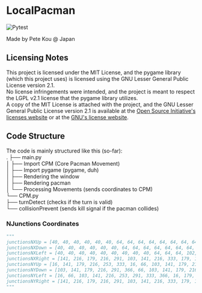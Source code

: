 # LocalPacman

![Pytest](https://github.com/cocoazawa/localPacman/actions/workflows/python-app.yml/badge.svg)  

Made by Pete Kou @ Japan  

## Licensing Notes

This project is licensed under the MIT License, and the pygame library (which this project uses) is licensed using the GNU Lesser General Public License version 2.1.  
No license infringements were intended, and the project is meant to respect the LGPL v2.1 license that the pygame library utilizes.  
A copy of the MIT License is attached with the project, and the GNU Lesser General Public License version 2.1 is available at the [Open Source Initiative's licenses website](https://opensource.org/license/lgpl-2-1/) or at the [GNU's license website](https://www.gnu.org/licenses/old-licenses/lgpl-2.1.en.html#SEC1).  

## Code Structure

The code is mainly structured like this (so-far):  
.
├── main.py  
│   ├── Import CPM (Core Pacman Movement)  
│   ├── Import pygame (pygame, duh)  
│   ├── Rendering the window  
│   ├── Rendering pacman  
│   └── Processing Movements (sends coordinates to CPM)  
└── CPM.py  
    ├── turnDetect (checks if the turn is valid)  
    └── collisionPrevent (sends kill signal if the pacman collides)  


### NJunctions Coordinates

```python
"""
junctionsNXUp = [40, 40, 40, 40, 40, 40, 64, 64, 64, 64, 64, 64, 64, 64, 64, 102, 102, 139, 139, 139, 139, 139, 176, 176, 176, 176, 176, 176, 179, 179, 179, 179, 179, 179, 220, 220, 220, 220, 220, 220, 222, 222, 222, 222, 222, 222, 222, 259, 259, 259, 259, 259, 297, 334, 334, 334, 334, 334, 334, 334, 334, 334, 361, 361, 361, 361, 361, 361]
junctionsNXDown = [40, 40, 40, 40, 40, 40, 64, 64, 64, 64, 64, 64, 64, 64, 102, 102, 139, 139, 139, 139, 139, 176, 176, 176, 176, 176, 176, 179, 179, 179, 179, 179, 179, 220, 220, 220, 220, 220, 220, 222, 222, 222, 222, 222, 222, 259, 259, 259, 259, 297, 297, 334, 334, 334, 334, 334, 334, 334, 334, 334, 361, 361, 361, 361, 361, 361]
junctionsNXLeft = [40, 40, 40, 40, 40, 40, 40, 40, 40, 64, 64, 64, 102, 102, 102, 139, 139, 139, 139, 176, 179, 220, 220, 220, 220, 220, 222, 222, 222, 222, 259, 297, 297, 297, 297, 334, 334, 334, 361, 361]
junctionsNXRight = [141, 216, 179, 216, 291, 103, 141, 216, 333, 179, 16, 103, 179, 253, 333, 16, 103, 179, 253, 333, 179, 179, 103, 141, 216, 333, 141, 216, 291, 141, 216, 16, 66, 103, 141, 216, 253, 291, 333, 366]
junctionsNYUp = [16, 141, 179, 216, 253, 333, 16, 66, 103, 141, 179, 216, 253, 291, 366, 16, 366, 16, 66, 141, 291, 366, 16, 103, 179, 216, 253, 333, 16, 103, 179, 216, 253, 333, 16, 103, 179, 216, 253, 333, 16, 66, 103, 179, 216, 253, 333, 16, 66, 141, 291, 366, 16, 16, 66, 103, 141, 179, 216, 253, 291, 366, 16, 141, 179, 216, 253, 333]
junctionsNYDown = [103, 141, 179, 216, 291, 366, 66, 103, 141, 179, 216, 253, 333, 366, 333, 366, 16, 103, 253, 333, 366, 66, 141, 179, 216, 291, 366, 66, 141, 179, 216, 291, 366, 16, 66, 141, 179, 216, 291, 141, 179, 216, 291, 333, 366, 16, 253, 333, 366, 333, 366, 16, 66, 103, 141, 179, 216, 253, 333, 366, 103, 141, 179, 216, 291, 366]
junctionsNYLeft = [16, 66, 103, 141, 216, 253, 291, 333, 366, 16, 179, 216, 141, 216, 291, 103, 141, 216, 333, 179, 179, 16, 103, 179, 253, 333, 16, 103, 179, 253, 179, 103, 141, 216, 333, 141, 216, 291, 141, 216]
junctionsNYRight = [141, 216, 179, 216, 291, 103, 141, 216, 333, 179, 16, 103, 179, 253, 333, 16, 103, 179, 253, 333, 179, 179, 103, 141, 216, 333, 141, 216, 291, 141, 216, 16, 66, 103, 141, 216, 253, 291, 333, 366]
"""
```
